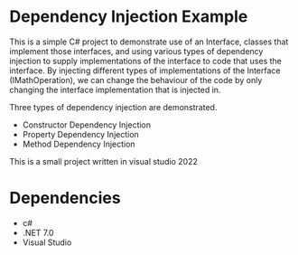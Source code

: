 # Dependency Injection Example

This is a simple C# project to demonstrate use of an Interface, classes that implement those interfaces, and using various types of dependency injection to supply implementations of the interface to code that uses the interface. 
By injecting different types of implementations of the Interface (IMathOperation), we can change the behaviour of the code by only changing the interface implementation that is injected in.

Three types of dependency injection are demonstrated.
- Constructor Dependency Injection
- Property Dependency Injection
- Method Dependency Injection

This is a small project written in visual studio 2022

# Dependencies
- c#
- .NET 7.0
- Visual Studio
